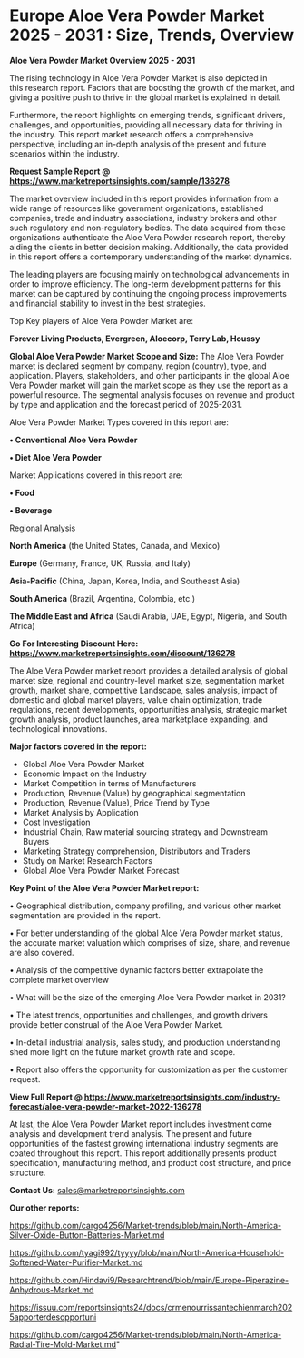  # Europe Aloe Vera Powder Market 2025 - 2031 : Size, Trends, Overview

<Strong> Aloe Vera Powder Market Overview 2025 - 2031</strong>

The rising technology in Aloe Vera Powder Market is also depicted in this research report. Factors that are boosting the growth of the market, and giving a positive push to thrive in the global market is explained in detail.

Furthermore, the report highlights on emerging trends, significant drivers, challenges, and opportunities, providing all necessary data for thriving in the industry. This report market research offers a comprehensive perspective, including an in-depth analysis of the present and future scenarios within the industry.

<strong>Request Sample Report @ <a href=https://www.marketreportsinsights.com/sample/136278>https://www.marketreportsinsights.com/sample/136278</a></strong>

The market overview included in this report provides information from a wide range of resources like government organizations, established companies, trade and industry associations, industry brokers and other such regulatory and non-regulatory bodies. The data acquired from these organizations authenticate the Aloe Vera Powder research report, thereby aiding the clients in better decision making. Additionally, the data provided in this report offers a contemporary understanding of the market dynamics.

The leading players are focusing mainly on technological advancements in order to improve efficiency. The long-term development patterns for this market can be captured by continuing the ongoing process improvements and financial stability to invest in the best strategies.

Top Key players of Aloe Vera Powder Market are:

<strong>Forever Living Products, Evergreen, Aloecorp, Terry Lab, Houssy</strong>

<strong><b>Global Aloe Vera Powder Market Scope and Size:</b></strong>
The Aloe Vera Powder market is declared segment by company, region (country), type, and application. Players, stakeholders, and other participants in the global Aloe Vera Powder market will gain the market scope as they use the report as a powerful resource. The segmental analysis focuses on revenue and product by type and application and the forecast period of 2025-2031.

Aloe Vera Powder Market Types covered in this report are:

<strong>• Conventional Aloe Vera Powder

• Diet Aloe Vera Powder</strong>

Market Applications covered in this report are:

<strong>• Food

• Beverage</strong> 

Regional Analysis

<strong>North America</strong> (the United States, Canada, and Mexico)

<strong>Europe</strong> (Germany, France, UK, Russia, and Italy)

<strong>Asia-Pacific</strong> (China, Japan, Korea, India, and Southeast Asia)

<strong>South America</strong> (Brazil, Argentina, Colombia, etc.)

<strong>The Middle East and Africa</strong> (Saudi Arabia, UAE, Egypt, Nigeria, and South Africa)

<strong>Go For Interesting Discount Here: <a href=https://www.marketreportsinsights.com/discount/136278>https://www.marketreportsinsights.com/discount/136278</a></strong>

The Aloe Vera Powder market report provides a detailed analysis of global market size, regional and country-level market size, segmentation market growth, market share, competitive Landscape, sales analysis, impact of domestic and global market players, value chain optimization, trade regulations, recent developments, opportunities analysis, strategic market growth analysis, product launches, area marketplace expanding, and technological innovations.

<strong><b>Major factors covered in the report:</b></strong>
<ul>
  <li>Global Aloe Vera Powder Market </li>
  <li>Economic Impact on the Industry</li>
  <li>Market Competition in terms of Manufacturers</li>
  <li>Production, Revenue (Value) by geographical segmentation</li>
  <li>Production, Revenue (Value), Price Trend by Type</li>
  <li>Market Analysis by Application</li>
  <li>Cost Investigation</li>
  <li>Industrial Chain, Raw material sourcing strategy and Downstream Buyers</li>
  <li>Marketing Strategy comprehension, Distributors and Traders</li>
  <li>Study on Market Research Factors</li>
  <li>Global Aloe Vera Powder Market Forecast</li>
</ul>

<strong><b>Key Point of the Aloe Vera Powder Market report:</b></strong>

• Geographical distribution, company profiling, and various other market segmentation are provided in the report.

• For better understanding of the global Aloe Vera Powder market status, the accurate market valuation which comprises of size, share, and revenue are also covered.

• Analysis of the competitive dynamic factors better extrapolate the complete market overview

• What will be the size of the emerging Aloe Vera Powder market in 2031?

• The latest trends, opportunities and challenges, and growth drivers provide better construal of the Aloe Vera Powder Market.

• In-detail industrial analysis, sales study, and production understanding shed more light on the future market growth rate and scope.

• Report also offers the opportunity for customization as per the customer request.

<strong><b>View Full Report @ <a href=https://www.marketreportsinsights.com/industry-forecast/aloe-vera-powder-market-2022-136278>https://www.marketreportsinsights.com/industry-forecast/aloe-vera-powder-market-2022-136278</a></b></strong>


At last, the Aloe Vera Powder Market report includes investment come analysis and development trend analysis. The present and future opportunities of the fastest growing international industry segments are coated throughout this report. This report additionally presents product specification, manufacturing method, and product cost structure, and price structure.

<strong>Contact Us:</strong>
sales@marketreportsinsights.com

<strong>Our other reports:</strong>

<a href=https://github.com/cargo4256/Market-trends/blob/main/North-America-Silver-Oxide-Button-Batteries-Market.md>https://github.com/cargo4256/Market-trends/blob/main/North-America-Silver-Oxide-Button-Batteries-Market.md</a>

<a href=https://github.com/tyagi992/tyyyy/blob/main/North-America-Household-Softened-Water-Purifier-Market.md>https://github.com/tyagi992/tyyyy/blob/main/North-America-Household-Softened-Water-Purifier-Market.md</a>

<a href=https://github.com/Hindavi9/Researchtrend/blob/main/Europe-Piperazine-Anhydrous-Market.md>https://github.com/Hindavi9/Researchtrend/blob/main/Europe-Piperazine-Anhydrous-Market.md</a>

<a href=https://issuu.com/reportsinsights24/docs/crmenourrissantechienmarch2025apporterdesopportuni>https://issuu.com/reportsinsights24/docs/crmenourrissantechienmarch2025apporterdesopportuni</a>

<a href=https://github.com/cargo4256/Market-trends/blob/main/North-America-Radial-Tire-Mold-Market.md>https://github.com/cargo4256/Market-trends/blob/main/North-America-Radial-Tire-Mold-Market.md</a>"
